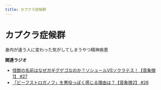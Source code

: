 ```yaml
---
title: カプクラ症候群
---
```


# カプクラ症候群


身内が違う人に変わった気がしてしまうやつ精神疾患

**関連ラジオ**

-   [怪獣の名前はなぜガギグゲゴなのか？ソシュールVSソクラテス！【音象徴1】
    #27](https://www.youtube.com/watch?v=kqM4K--Vyi4)
-   [「ビーフストロガノフ」を悪役っぽく感じる理由は？【音象徴2】
    #28](https://www.youtube.com/watch?v=sPH5qbBEiaM)
